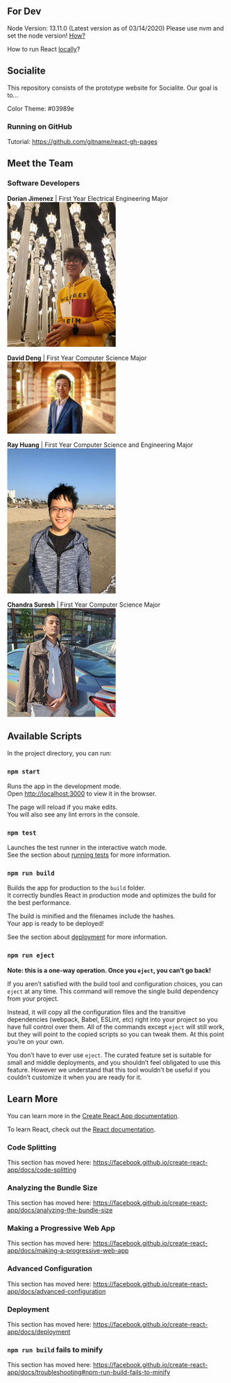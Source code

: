 ## For Dev
Node Version: 13.11.0 (Latest version as of 03/14/2020)
Please use nvm and set the node version! [How?](https://docs.google.com/document/d/1MTrKA_wmimyGPi22mjOnmANXA7dDTP7Ld1qmDjFvh9k/edit?usp=sharing)

How to run React [locally](https://docs.google.com/document/d/1_R6Y2-b0MOct-ff1CEW1j4QDdLpTALYhh9R7zgDt7rI/edit?usp=sharing)?

## Socialite
This repository consists of the prototype website for Socialite. Our goal is to...

Color Theme: #03989e

### Running on GitHub
Tutorial: https://github.com/gitname/react-gh-pages

## Meet the Team
### Software Developers
**Dorian Jimenez** | First Year Electrical Engineering Major<br/>
<img src="/src/assets/bio_imgs/dorian_jimenez.jpeg" width="250">

**David Deng** | First Year Computer Science Major<br/>
<img src="/src/assets/bio_imgs/david_deng.jpg" width="250">

**Ray Huang** | First Year Computer Science and Engineering Major<br/>
<img src="/src/assets/bio_imgs/ray_huang.jpg" width="250">

**Chandra Suresh** | First Year Computer Science Major<br/>
<img src="/src/assets/bio_imgs/chandra_suresh.jpg" width="250">

## Available Scripts

In the project directory, you can run:

### `npm start`

Runs the app in the development mode.<br />
Open [http://localhost:3000](http://localhost:3000) to view it in the browser.

The page will reload if you make edits.<br />
You will also see any lint errors in the console.

### `npm test`

Launches the test runner in the interactive watch mode.<br />
See the section about [running tests](https://facebook.github.io/create-react-app/docs/running-tests) for more information.

### `npm run build`

Builds the app for production to the `build` folder.<br />
It correctly bundles React in production mode and optimizes the build for the best performance.

The build is minified and the filenames include the hashes.<br />
Your app is ready to be deployed!

See the section about [deployment](https://facebook.github.io/create-react-app/docs/deployment) for more information.

### `npm run eject`

**Note: this is a one-way operation. Once you `eject`, you can’t go back!**

If you aren’t satisfied with the build tool and configuration choices, you can `eject` at any time. This command will remove the single build dependency from your project.

Instead, it will copy all the configuration files and the transitive dependencies (webpack, Babel, ESLint, etc) right into your project so you have full control over them. All of the commands except `eject` will still work, but they will point to the copied scripts so you can tweak them. At this point you’re on your own.

You don’t have to ever use `eject`. The curated feature set is suitable for small and middle deployments, and you shouldn’t feel obligated to use this feature. However we understand that this tool wouldn’t be useful if you couldn’t customize it when you are ready for it.

## Learn More

You can learn more in the [Create React App documentation](https://facebook.github.io/create-react-app/docs/getting-started).

To learn React, check out the [React documentation](https://reactjs.org/).

### Code Splitting

This section has moved here: https://facebook.github.io/create-react-app/docs/code-splitting

### Analyzing the Bundle Size

This section has moved here: https://facebook.github.io/create-react-app/docs/analyzing-the-bundle-size

### Making a Progressive Web App

This section has moved here: https://facebook.github.io/create-react-app/docs/making-a-progressive-web-app

### Advanced Configuration

This section has moved here: https://facebook.github.io/create-react-app/docs/advanced-configuration

### Deployment

This section has moved here: https://facebook.github.io/create-react-app/docs/deployment

### `npm run build` fails to minify

This section has moved here: https://facebook.github.io/create-react-app/docs/troubleshooting#npm-run-build-fails-to-minify
